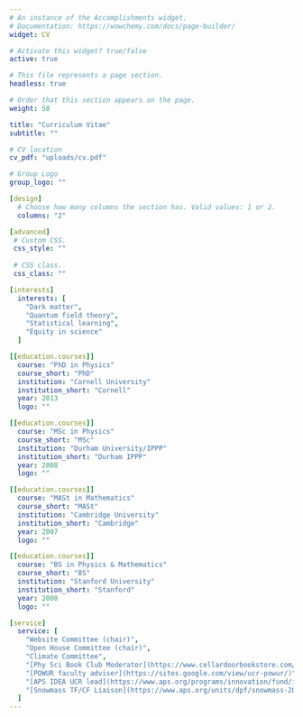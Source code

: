 ```yaml
---
# An instance of the Accomplishments widget.
# Documentation: https://wowchemy.com/docs/page-builder/
widget: CV

# Activate this widget? true/false
active: true

# This file represents a page section.
headless: true

# Order that this section appears on the page.
weight: 50

title: "Curriculum Vitae"
subtitle: ""

# CV location
cv_pdf: "uploads/cv.pdf"

# Group Logo
group_logo: ""

[design]
  # Choose how many columns the section has. Valid values: 1 or 2.
  columns: "2"

[advanced]
 # Custom CSS. 
 css_style: ""
 
 # CSS class.
 css_class: ""

[interests]
  interests: [
    "Dark matter",
    "Quantum field theory",
    "Statistical learning",
    "Equity in science"
  ]

[[education.courses]]
  course: "PhD in Physics"
  course_short: "PhD"
  institution: "Cornell University"
  institution_short: "Cornell"
  year: 2013
  logo: ""

[[education.courses]]
  course: "MSc in Physics"
  course_short: "MSc"
  institution: "Durham University/IPPP"
  institution_short: "Durham IPPP"
  year: 2008
  logo: ""

[[education.courses]]
  course: "MASt in Mathematics"
  course_short: "MASt"
  institution: "Cambridge University"
  institution_short: "Cambridge"
  year: 2007
  logo: ""

[[education.courses]]
  course: "BS in Physics & Mathematics"
  course_short: "BS"
  institution: "Stanford University"
  institution_short: "Stanford"
  year: 2008
  logo: ""

[service]
  service: [
    "Website Committee (chair)",
    "Open House Committee (chair)",
    "Climate Committee",
    "[Phy Sci Book Club Moderator](https://www.cellardoorbookstore.com/book-clubs)",
    "[POWUR faculty adviser](https://sites.google.com/view/ucr-powur/)",
    "[APS IDEA UCR lead](https://www.aps.org/programs/innovation/fund/idea.cfm)",
    "[Snowmass TF/CF Liaison](https://www.aps.org/units/dpf/snowmass-2021.cfm)"
  ]
---
```


